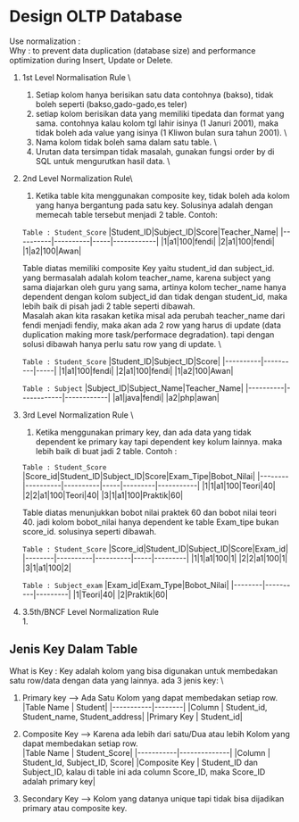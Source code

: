 # Design OLTP Database
Use normalization : \
Why : to prevent data duplication (database size) and performance optimization during Insert, Update or Delete.

1. 1st Level Normalisation Rule \
    1. Setiap kolom hanya berisikan satu data contohnya (bakso), tidak boleh seperti (bakso,gado-gado,es teler)
    2. setiap kolom berisikan data yang memiliki tipedata dan format yang sama. contohnya kalau kolom tgl lahir isinya (1 Januri 2001), maka tidak boleh ada value yang isinya (1 Kliwon bulan sura tahun 2001). \
    3. Nama kolom tidak boleh sama dalam satu table. \
    4. Urutan data tersimpan tidak masalah, gunakan fungsi order by di SQL untuk mengurutkan hasil data. \

2. 2nd Level Normalization Rule\
    1. Ketika table kita menggunakan composite key, tidak boleh ada kolom yang hanya bergantung pada satu key. Solusinya adalah dengan memecah table tersebut menjadi 2 table. Contoh: 

    `Table : Student_Score`
    |Student_ID|Subject_ID|Score|Teacher_Name|
    |----------|----------|-----|------------|
    |1|a1|100|fendi|
    |2|a1|100|fendi|
    |1|a2|100|Awan|

    Table diatas memiliki composite Key yaitu student_id dan subject_id. yang bermasalah adalah kolom teacher_name, karena subject yang sama diajarkan oleh guru yang sama, artinya kolom techer_name hanya dependent dengan kolom subject_id dan tidak dengan student_id, maka lebih baik di pisah jadi 2 table seperti dibawah.\
    Masalah akan kita rasakan ketika misal ada perubah teacher_name dari fendi menjadi fendiy, maka akan ada 2 row yang harus di update (data duplication making more task/performace degradation). tapi dengan solusi dibawah hanya perlu satu row yang di update. \

    `Table : Student_Score`
    |Student_ID|Subject_ID|Score|
    |----------|----------|-----|
    |1|a1|100|fendi|
    |2|a1|100|fendi|
    |1|a2|100|Awan|

    `Table : Subject`
    |Subject_ID|Subject_Name|Teacher_Name|
    |----------|------------|------------|
    |a1|java|fendi|
    |a2|php|awan|

3. 3rd Level Normalization Rule \
    1. Ketika menggunakan primary key, dan ada data yang tidak dependent ke primary kay tapi dependent key kolum lainnya. maka lebih baik di buat jadi 2 table. Contoh : 

    `Table : Student_Score`
     |Score_id|Student_ID|Subject_ID|Score|Exam_Tipe|Bobot_Nilai|
     |--------|----------|----------|-----|---------|-----------|
     |1|1|a1|100|Teori|40|
     |2|2|a1|100|Teori|40|
     |3|1|a1|100|Praktik|60|
     
     Table diatas menunjukkan bobot nilai praktek 60 dan bobot nilai teori 40. jadi kolom bobot_nilai hanya dependent ke table Exam_tipe bukan score_id. solusinya seperti dibawah.

     `Table : Student_Score`
     |Score_id|Student_ID|Subject_ID|Score|Exam_id|
     |--------|----------|----------|-----|---------|
     |1|1|a1|100|1|
     |2|2|a1|100|1|
     |3|1|a1|100|2|

     `Table : Subject_exam`
     |Exam_id|Exam_Type|Bobot_Nilai|
     |--------|----------|---------|
     |1|Teori|40|
     |2|Praktik|60|
     
4. 3.5th/BNCF Level Normalization Rule\
    1. 


## Jenis Key Dalam Table
What is Key : Key adalah kolom yang bisa digunakan untuk membedakan satu row/data dengan data yang lainnya. ada 3 jenis key: \
1. Primary key --> Ada Satu Kolom yang dapat membedakan setiap row.\
    |Table Name | Student|
    |-----------|--------|
    |Column | Student_id, Student_name, Student_address|
    |Primary Key | Student_id|

2. Composite Key --> Karena ada lebih dari satu/Dua atau lebih Kolom yang dapat membedakan setiap row.\
    |Table Name | Student_Score|
    |-----------|--------------|
    |Column | Student_Id, Subject_ID, Score|
    |Composite Key | Student_ID dan Subject_ID, kalau di table ini ada column Score_ID, maka Score_ID adalah primary key|

3. Secondary Key --> Kolom yang datanya unique tapi tidak bisa dijadikan primary atau composite key.